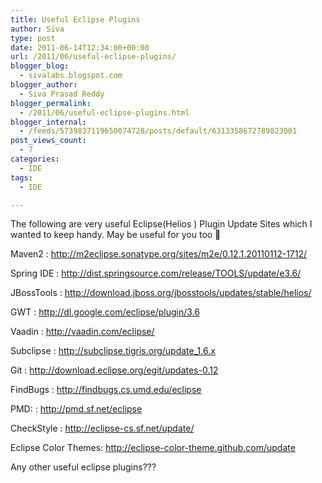 ```yaml
---
title: Useful Eclipse Plugins
author: Siva
type: post
date: 2011-06-14T12:34:00+00:00
url: /2011/06/useful-eclipse-plugins/
blogger_blog:
  - sivalabs.blogspot.com
blogger_author:
  - Siva Prasad Reddy
blogger_permalink:
  - /2011/06/useful-eclipse-plugins.html
blogger_internal:
  - /feeds/5739837119650074728/posts/default/6313358672789823001
post_views_count:
  - 7
categories:
  - IDE
tags:
  - IDE

---
```

The following are very useful Eclipse(Helios ) Plugin Update Sites which I wanted to keep handy. May be useful for you too 🙂

Maven2 : http://m2eclipse.sonatype.org/sites/m2e/0.12.1.20110112-1712/

Spring IDE : http://dist.springsource.com/release/TOOLS/update/e3.6/
  
JBossTools : http://download.jboss.org/jbosstools/updates/stable/helios/

GWT : http://dl.google.com/eclipse/plugin/3.6
  
Vaadin : http://vaadin.com/eclipse/

Subclipse : http://subclipse.tigris.org/update_1.6.x
  
Git : http://download.eclipse.org/egit/updates-0.12

FindBugs : http://findbugs.cs.umd.edu/eclipse
  
PMD: : http://pmd.sf.net/eclipse
  
CheckStyle : http://eclipse-cs.sf.net/update/

Eclipse Color Themes: http://eclipse-color-theme.github.com/update

Any other useful eclipse plugins???